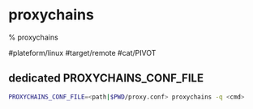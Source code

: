 # proxychains

% proxychains

#plateform/linux  #target/remote  #cat/PIVOT 

## dedicated PROXYCHAINS_CONF_FILE
```bash
PROXYCHAINS_CONF_FILE=<path|$PWD/proxy.conf> proxychains -q <cmd> 
```


